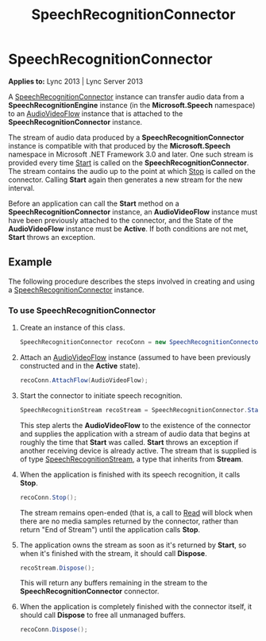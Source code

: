 ﻿---
title: SpeechRecognitionConnector
TOCTitle: SpeechRecognitionConnector
ms:assetid: a00c8aac-d040-4136-90ce-e65059cf3890
ms:mtpsurl: https://msdn.microsoft.com/library/Dn466036(v=office.15)
ms:contentKeyID: 57103029
ms.date: 07/25/2014
mtps_version: v=office.15
dev_langs:
- csharp
---

# SpeechRecognitionConnector


**Applies to:** Lync 2013 | Lync Server 2013

A [SpeechRecognitionConnector](https://msdn.microsoft.com/library/hh383253\(v=office.15\)) instance can transfer audio data from a **SpeechRecognitionEngine** instance (in the **Microsoft.Speech** namespace) to an [AudioVideoFlow](https://msdn.microsoft.com/library/hh383533\(v=office.15\)) instance that is attached to the **SpeechRecognitionConnector** instance.

The stream of audio data produced by a **SpeechRecognitionConnector** instance is compatible with that produced by the **Microsoft.Speech** namespace in Microsoft .NET Framework 3.0 and later. One such stream is provided every time [Start](https://msdn.microsoft.com/library/hh349784\(v=office.15\)) is called on the **SpeechRecognitionConnector**. The stream contains the audio up to the point at which [Stop](https://msdn.microsoft.com/library/hh384349\(v=office.15\)) is called on the connector. Calling **Start** again then generates a new stream for the new interval.

Before an application can call the **Start** method on a **SpeechRecognitionConnector** instance, an **AudioVideoFlow** instance must have been previously attached to the connector, and the State of the **AudioVideoFlow** instance must be **Active**. If both conditions are not met, **Start** throws an exception.

## Example

The following procedure describes the steps involved in creating and using a [SpeechRecognitionConnector](https://msdn.microsoft.com/library/hh383253\(v=office.15\)) instance.

### To use SpeechRecognitionConnector

1.  Create an instance of this class.
    
    ```csharp
    SpeechRecognitionConnector recoConn = new SpeechRecognitionConnector();
    ```

2.  Attach an [AudioVideoFlow](https://msdn.microsoft.com/library/hh383533\(v=office.15\)) instance (assumed to have been previously constructed and in the **Active** state).
    
    ```csharp
    recoConn.AttachFlow(AudioVideoFlow);
    ```

3.  Start the connector to initiate speech recognition.
    
    ```csharp
    SpeechRecognitionStream recoStream = SpeechRecognitionConnector.Start();
    ```
    
    This step alerts the **AudioVideoFlow** to the existence of the connector and supplies the application with a stream of audio data that begins at roughly the time that **Start** was called. **Start** throws an exception if another receiving device is already active. The stream that is supplied is of type [SpeechRecognitionStream](https://msdn.microsoft.com/library/hh349357\(v=office.15\)), a type that inherits from **Stream**.

4.  When the application is finished with its speech recognition, it calls **Stop**.
    
    ```csharp
    recoConn.Stop();
    ```
    
    The stream remains open-ended (that is, a call to [Read](https://msdn.microsoft.com/library/hh384278\(v=office.15\)) will block when there are no media samples returned by the connector, rather than return "End of Stream") until the application calls **Stop**.

5.  The application owns the stream as soon as it's returned by **Start**, so when it's finished with the stream, it should call **Dispose**.
    
    ```csharp
    recoStream.Dispose();
    ```
    
    This will return any buffers remaining in the stream to the **SpeechRecognitionConnector** connector.

6.  When the application is completely finished with the connector itself, it should call **Dispose** to free all unmanaged buffers.
    
    ```csharp
    recoConn.Dispose();
    ```

